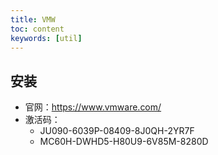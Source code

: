 ```yaml
---
title: VMW
toc: content
keywords: [util]
---
```




## 安装

- 官网：https://www.vmware.com/
- 激活码：
  - JU090-6039P-08409-8J0QH-2YR7F
  - MC60H-DWHD5-H80U9-6V85M-8280D